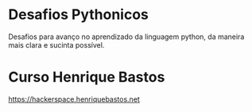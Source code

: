 # Desafios Pythonicos

Desafios para avanço no aprendizado da linguagem python, da maneira mais clara e sucinta possível.

# Curso Henrique Bastos

https://hackerspace.henriquebastos.net

